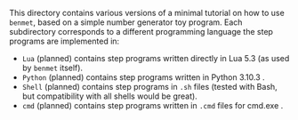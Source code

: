 This directory contains various versions of a minimal tutorial on how to use `benmet`, based on a simple number generator toy program.
Each subdirectory corresponds to a different programming language the step programs are implemented in:
- `Lua` (planned) contains step programs written directly in Lua 5.3 (as used by `benmet` itself).
- `Python` (planned) contains step programs written in Python 3.10.3 .
- `Shell` (planned) contains step programs in `.sh` files (tested with Bash, but compatibility with all shells would be great).
- `cmd` (planned) contains step programs written in `.cmd` files for cmd.exe .
